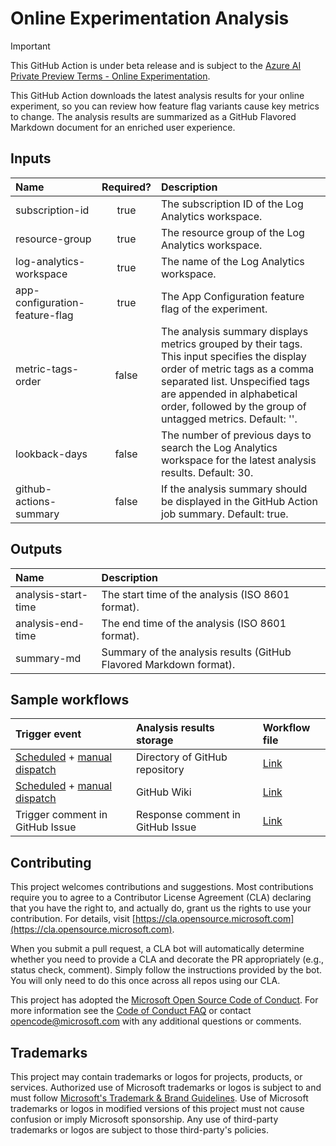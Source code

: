# Online Experimentation Analysis

> [!IMPORTANT]
> This GitHub Action is under beta release and is subject to the [Azure AI Private Preview Terms - Online Experimentation](private-preview-terms.md).

This GitHub Action downloads the latest analysis results for your online experiment, so you can review how feature flag variants cause key metrics to change.
The analysis results are summarized as a GitHub Flavored Markdown document for an enriched user experience.

## Inputs

| Name                           | Required? | Description                                                                                                                                                                                                                                                |
| :----------------------------- | :-------: | :--------------------------------------------------------------------------------------------------------------------------------------------------------------------------------------------------------------------------------------------------------- |
| subscription-id                |   true    | The subscription ID of the Log Analytics workspace.                                                                                                                                                                                                        |
| resource-group                 |   true    | The resource group of the Log Analytics workspace.                                                                                                                                                                                                         |
| log-analytics-workspace        |   true    | The name of the Log Analytics workspace.                                                                                                                                                                                                                   |
| app-configuration-feature-flag |   true    | The App Configuration feature flag of the experiment.                                                                                                                                                                                                      |
| metric-tags-order              |   false   | The analysis summary displays metrics grouped by their tags. This input specifies the display order of metric tags as a comma separated list. Unspecified tags are appended in alphabetical order, followed by the group of untagged metrics. Default: ''. |
| lookback-days                  |   false   | The number of previous days to search the Log Analytics workspace for the latest analysis results. Default: 30.                                                                                                                                            |
| github-actions-summary         |   false   | If the analysis summary should be displayed in the GitHub Action job summary. Default: true.                                                                                                                                                               |

## Outputs

| Name                | Description                                                        |
| :------------------ | :----------------------------------------------------------------- |
| analysis-start-time | The start time of the analysis (ISO 8601 format).                  |
| analysis-end-time   | The end time of the analysis (ISO 8601 format).                    |
| summary-md          | Summary of the analysis results (GitHub Flavored Markdown format). |

## Sample workflows

| Trigger event                                                                                                                                                                                                                                                                               | Analysis results storage         | Workflow file                      |
| :------------------------------------------------------------------------------------------------------------------------------------------------------------------------------------------------------------------------------------------------------------------------------------------ | :------------------------------- | :--------------------------------- |
| [Scheduled](https://docs.github.com/en/actions/writing-workflows/choosing-when-your-workflow-runs/events-that-trigger-workflows#schedule) + [manual dispatch](https://docs.github.com/en/actions/managing-workflow-runs-and-deployments/managing-workflow-runs/manually-running-a-workflow) | Directory of GitHub repository   | [Link](samples/commit-dir.yaml)    |
| [Scheduled](https://docs.github.com/en/actions/writing-workflows/choosing-when-your-workflow-runs/events-that-trigger-workflows#schedule) + [manual dispatch](https://docs.github.com/en/actions/managing-workflow-runs-and-deployments/managing-workflow-runs/manually-running-a-workflow) | GitHub Wiki                      | [Link](samples/commit-wiki.yaml)   |
| Trigger comment in GitHub Issue                                                                                                                                                                                                                                                             | Response comment in GitHub Issue | [Link](samples/issue-comment.yaml) |

## Contributing

This project welcomes contributions and suggestions. Most contributions require you to agree to a
Contributor License Agreement (CLA) declaring that you have the right to, and actually do, grant us
the rights to use your contribution. For details, visit [https://cla.opensource.microsoft.com](https://cla.opensource.microsoft.com).

When you submit a pull request, a CLA bot will automatically determine whether you need to provide
a CLA and decorate the PR appropriately (e.g., status check, comment). Simply follow the instructions
provided by the bot. You will only need to do this once across all repos using our CLA.

This project has adopted the [Microsoft Open Source Code of Conduct](https://opensource.microsoft.com/codeofconduct/).
For more information see the [Code of Conduct FAQ](https://opensource.microsoft.com/codeofconduct/faq/) or
contact [opencode@microsoft.com](mailto:opencode@microsoft.com) with any additional questions or comments.

## Trademarks

This project may contain trademarks or logos for projects, products, or services. Authorized use of Microsoft
trademarks or logos is subject to and must follow
[Microsoft's Trademark & Brand Guidelines](https://www.microsoft.com/en-us/legal/intellectualproperty/trademarks/usage/general).
Use of Microsoft trademarks or logos in modified versions of this project must not cause confusion or imply Microsoft sponsorship.
Any use of third-party trademarks or logos are subject to those third-party's policies.
